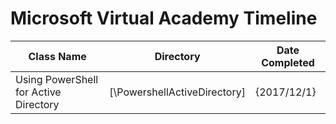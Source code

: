 # Microsoft Virtual Academy Timeline

| Class Name                                         | Directory                        | Date Completed |
| ---------------------------------------------------| -------------------------------- | ---------------|
| Using PowerShell for Active Directory              | [\PowershellActiveDirectory]     | {2017/12/1}    |
